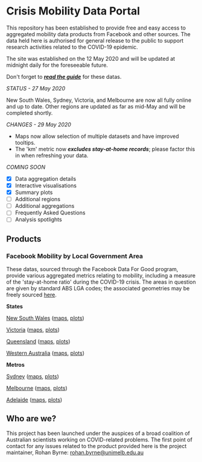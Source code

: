 # Crisis Mobility Data Portal

This repository has been established to provide free and easy access to aggregated mobility data products from Facebook and other sources. The data held here is authorised for general release to the public to support research activities related to the COVID-19 epidemic.

The site was established on the 12 May 2020 and will be updated at midnight daily for the foreseeable future.

Don't forget to [***read the guide***](https://rsbyrne.github.io/mobility-aus/guide) for these datas.

*STATUS - 27 May 2020*

New South Wales, Sydney, Victoria, and Melbourne are now all fully online and up to date.
Other regions are updated as far as mid-May and will be completed shortly.

*CHANGES - 29 May 2020*

- Maps now allow selection of multiple datasets and have improved tooltips.
- The 'km' metric now ***excludes stay-at-home records***; please factor this in when refreshing your data.

*COMING SOON*

- [X] Data aggregation details
- [X] Interactive visualisations
- [X] Summary plots
- [ ] Additional regions
- [ ] Additional aggregations
- [ ] Frequently Asked Questions
- [ ] Analysis spotlights

## Products

### Facebook Mobility by Local Government Area

These datas, sourced through the Facebook Data For Good program, provide various aggregated metrics
relating to mobility, including a measure of the 'stay-at-home ratio' during the COVID-19 crisis.
The areas in question are given by standard ABS LGA codes; the associated geometries may be freely sourced [here](https://www.abs.gov.au/ausstats/abs@.nsf/Lookup/by%20Subject/1270.0.55.003~July%202016~Main%20Features~Local%20Government%20Areas%20(LGA)~7).

**States**

[New South Wales](https://rsbyrne.github.io/mobility-aus/products/mob_lga_nsw.csv) ([maps](https://rsbyrne.github.io/mobility-aus/products/mob_lga_nsw.html), [plots](https://rsbyrne.github.io/mobility-aus/products/mob_lga_nsw.png))

[Victoria](https://rsbyrne.github.io/mobility-aus/products/mob_lga_vic.csv) ([maps](https://rsbyrne.github.io/mobility-aus/products/mob_lga_vic.html), [plots](https://rsbyrne.github.io/mobility-aus/products/mob_lga_vic.png))

[Queensland](https://rsbyrne.github.io/mobility-aus/products/mob_lga_qld.csv) ([maps](https://rsbyrne.github.io/mobility-aus/products/mob_lga_qld.html), [plots](https://rsbyrne.github.io/mobility-aus/products/mob_lga_qld.png))

[Western Australia](https://rsbyrne.github.io/mobility-aus/products/mob_lga_wa.csv) ([maps](https://rsbyrne.github.io/mobility-aus/products/mob_lga_wa.html), [plots](https://rsbyrne.github.io/mobility-aus/products/mob_lga_wa.png))

**Metros**

[Sydney](https://rsbyrne.github.io/mobility-aus/products/mob_lga_syd.csv) ([maps](https://rsbyrne.github.io/mobility-aus/products/mob_lga_syd.html), [plots](https://rsbyrne.github.io/mobility-aus/products/mob_lga_syd.png))

[Melbourne](https://rsbyrne.github.io/mobility-aus/products/mob_lga_mel.csv) ([maps](https://rsbyrne.github.io/mobility-aus/products/mob_lga_mel.html), [plots](https://rsbyrne.github.io/mobility-aus/products/mob_lga_mel.png))

[Adelaide](https://rsbyrne.github.io/mobility-aus/products/mob_lga_ade.csv) ([maps](https://rsbyrne.github.io/mobility-aus/products/mob_lga_ade.html), [plots](https://rsbyrne.github.io/mobility-aus/products/mob_lga_ade.png))

## Who are we?

This project has been launched under the auspices of a broad coalition of Australian scientists working on COVID-related problems. The first point of contact for any issues related to the product provided here is the project maintainer, Rohan Byrne: <rohan.byrne@unimelb.edu.au>
